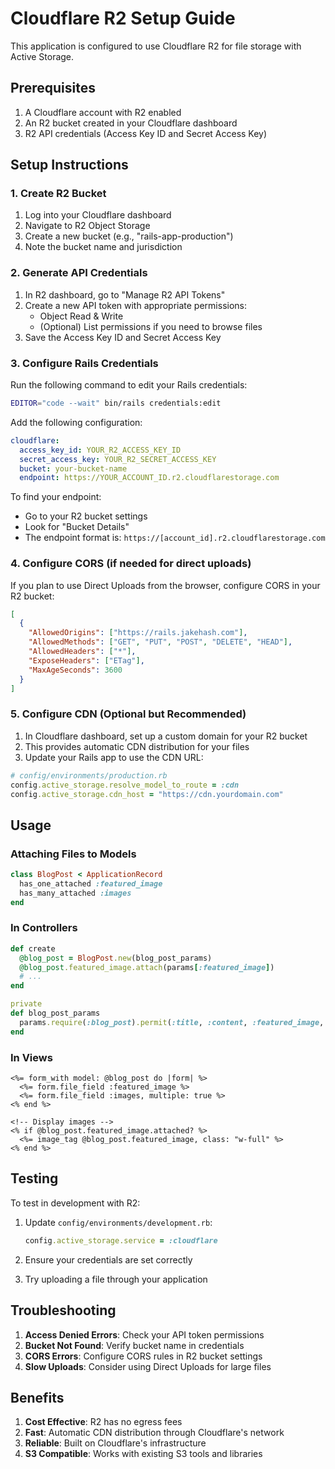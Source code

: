 # Cloudflare R2 Setup Guide

This application is configured to use Cloudflare R2 for file storage with Active Storage.

## Prerequisites

1. A Cloudflare account with R2 enabled
2. An R2 bucket created in your Cloudflare dashboard
3. R2 API credentials (Access Key ID and Secret Access Key)

## Setup Instructions

### 1. Create R2 Bucket

1. Log into your Cloudflare dashboard
2. Navigate to R2 Object Storage
3. Create a new bucket (e.g., "rails-app-production")
4. Note the bucket name and jurisdiction

### 2. Generate API Credentials

1. In R2 dashboard, go to "Manage R2 API Tokens"
2. Create a new API token with appropriate permissions:
   - Object Read & Write
   - (Optional) List permissions if you need to browse files
3. Save the Access Key ID and Secret Access Key

### 3. Configure Rails Credentials

Run the following command to edit your Rails credentials:

```bash
EDITOR="code --wait" bin/rails credentials:edit
```

Add the following configuration:

```yaml
cloudflare:
  access_key_id: YOUR_R2_ACCESS_KEY_ID
  secret_access_key: YOUR_R2_SECRET_ACCESS_KEY
  bucket: your-bucket-name
  endpoint: https://YOUR_ACCOUNT_ID.r2.cloudflarestorage.com
```

To find your endpoint:
- Go to your R2 bucket settings
- Look for "Bucket Details" 
- The endpoint format is: `https://[account_id].r2.cloudflarestorage.com`

### 4. Configure CORS (if needed for direct uploads)

If you plan to use Direct Uploads from the browser, configure CORS in your R2 bucket:

```json
[
  {
    "AllowedOrigins": ["https://rails.jakehash.com"],
    "AllowedMethods": ["GET", "PUT", "POST", "DELETE", "HEAD"],
    "AllowedHeaders": ["*"],
    "ExposeHeaders": ["ETag"],
    "MaxAgeSeconds": 3600
  }
]
```

### 5. Configure CDN (Optional but Recommended)

1. In Cloudflare dashboard, set up a custom domain for your R2 bucket
2. This provides automatic CDN distribution for your files
3. Update your Rails app to use the CDN URL:

```ruby
# config/environments/production.rb
config.active_storage.resolve_model_to_route = :cdn
config.active_storage.cdn_host = "https://cdn.yourdomain.com"
```

## Usage

### Attaching Files to Models

```ruby
class BlogPost < ApplicationRecord
  has_one_attached :featured_image
  has_many_attached :images
end
```

### In Controllers

```ruby
def create
  @blog_post = BlogPost.new(blog_post_params)
  @blog_post.featured_image.attach(params[:featured_image])
  # ...
end

private
def blog_post_params
  params.require(:blog_post).permit(:title, :content, :featured_image, images: [])
end
```

### In Views

```erb
<%= form_with model: @blog_post do |form| %>
  <%= form.file_field :featured_image %>
  <%= form.file_field :images, multiple: true %>
<% end %>

<!-- Display images -->
<% if @blog_post.featured_image.attached? %>
  <%= image_tag @blog_post.featured_image, class: "w-full" %>
<% end %>
```

## Testing

To test in development with R2:

1. Update `config/environments/development.rb`:
   ```ruby
   config.active_storage.service = :cloudflare
   ```

2. Ensure your credentials are set correctly

3. Try uploading a file through your application

## Troubleshooting

1. **Access Denied Errors**: Check your API token permissions
2. **Bucket Not Found**: Verify bucket name in credentials
3. **CORS Errors**: Configure CORS rules in R2 bucket settings
4. **Slow Uploads**: Consider using Direct Uploads for large files

## Benefits

1. **Cost Effective**: R2 has no egress fees
2. **Fast**: Automatic CDN distribution through Cloudflare's network
3. **Reliable**: Built on Cloudflare's infrastructure
4. **S3 Compatible**: Works with existing S3 tools and libraries